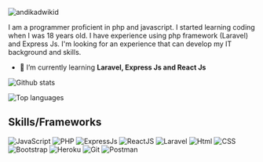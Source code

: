 <!-- # Mabuhay! Welcome to my page! 👋 -->
<!--<header>
<img src='./github_banner.png' alt="banner"></img>
</header> -->

<p align="left"> <img src="https://komarev.com/ghpvc/?username=andikadwikid&label=Profile%20views&color=0e75b6&style=flat" alt="andikadwikid" /> </p>
<p>I am a programmer proficient in php and javascript. I started learning coding when I was 18 years old. I have experience using php framework (Laravel) and Express Js. I'm looking for an experience that can develop my IT background and skills.</p>

- 🌱 I’m currently learning **Laravel, Express Js and React Js**


<span>

![Github stats](https://github-readme-stats.vercel.app/api?username=andikadwikid&theme=github_dark&layout=compact)

![Top languages](https://github-readme-stats.vercel.app/api/top-langs/?username=andikadwikid&layout=compact&theme=github_dark)

</span>

## Skills/Frameworks
![JavaScript](https://img.shields.io/badge/JavaScript-323330?style=for-the-badge&logo=javascript&logoColor=F7DF1E)
![PHP](https://img.shields.io/badge/PHP-474A8A?style=for-the-badge&logo=php&logoColor=white)
![ExpressJs](https://img.shields.io/badge/ExpressJs-323330?style=for-the-badge&logo=express&logoColor=F7DF1E)
![ReactJS](https://img.shields.io/badge/React-20232A?style=for-the-badge&logo=react&logoColor=61DAFB)
![Laravel](https://img.shields.io/badge/Laravel-323330?style=for-the-badge&logo=laravel&logoColor=red)
![Html](https://img.shields.io/badge/HTML5-E34F26?style=for-the-badge&logo=html5&logoColor=white)
![CSS](https://img.shields.io/badge/CSS-239120?&style=for-the-badge&logo=css3&logoColor=white)
![Bootstrap](https://img.shields.io/badge/Bootstrap-563D7C?style=for-the-badge&logo=bootstrap&logoColor=white)
![Heroku](https://img.shields.io/badge/Heroku-430098?style=for-the-badge&logo=heroku&logoColor=white)
![Git](https://img.shields.io/badge/Git-F05032?style=for-the-badge&logo=git&logoColor=white)
![Postman](https://img.shields.io/badge/Postman-FF6C37?style=for-the-badge&logo=Postman&logoColor=white)
